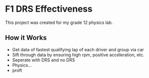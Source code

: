 # F1 DRS Effectiveness
This project was created for my grade 12 physics lab. 

## How it Works
 - Get data of fastest qualifying lap of each driver and group via car
 - Sift through data by ensuring high rpm, positive acceleration, etc.
 - Seperate with DRS and no DRS
 - Physics...
 - proft
 
